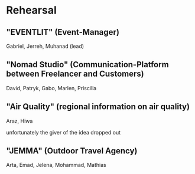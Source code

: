 # Rehearsal

## "EVENTLIT" (Event-Manager)
  Gabriel, Jerreh, Muhanad (lead)

## "Nomad Studio" (Communication-Platform between Freelancer and Customers)
  David, Patryk, Gabo, Marlen, Priscilla

## "Air Quality" (regional information on air quality)
  Araz, Hiwa

  unfortunately the giver of the idea dropped out

## "JEMMA" (Outdoor Travel Agency)
 Arta, Emad, Jelena, Mohammad, Mathias
